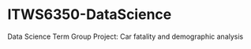 ITWS6350-DataScience
====================

Data Science Term Group Project: Car fatality and demographic analysis
